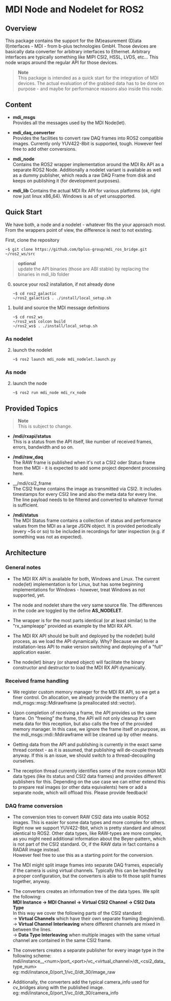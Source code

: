 # MDI Node and Nodelet for ROS2

## Overview
This package contains the support for the (M)easurement (D)ata (I)nterfaces - MDI - from b-plus technologies GmbH. Those devices are basically data converter for arbitrary interfaces to Ethernet. Arbitrary interfaces are typically something like MIPI CSI2, HSSL, LVDS, etc... 
This node wraps around the regular API for those devices.

> __Note__<br>
> This package is intended as a quick start for the integration of MDI devices. The actual evaluation of the grabbed data has to be done on purpose - and maybe for performance reasons also inside this node.

## Content

- __mdi_msgs__<br>
Provides all the messages used by the MDI Node(let).

- __mdi_daq_converter__<br>
Provides the facilities to convert raw DAQ frames into ROS2 compatible images. Currently only YUV422-8bit is supported, tough. However feel free to add other conversions.


- __mdi_node__<br>
Contains the ROS2 wrapper implementation around the MDI Rx API as a separate ROS2 Node.
Additionally a nodelet variant is available as well as a dummy publisher, which reads a raw DAQ Frame from disk and keeps on publishing it (for development purposes).


- __mdi_lib__
Contains the actual MDI Rx API for various platforms (ok, right now just linux x86_64). Windows is as of yet unsupported.

## Quick Start
We have both, a node and a nodelet - whatever fits the your approach most. From the wrappers point of view, the difference is next to not existing.

First, clone the repository
```
~$ git clone https://github.com/bplus-group/mdi_ros_bridge.git ~/ros2_ws/src
```

> __optional__<br>
update the API binaries (those are ABI stable) by replacing the binaries in mdi_lib folder




0. source your ros2 installation, if not already done
   ```
   ~$ cd ros2_galactic
   ~/ros2_galactic$ . ./install/local_setup.sh
   ```

1. build and source the MDI message definitions

   ```
   ~$ cd ros2_ws
   ~/ros2_ws$ colcon build
   ~/ros2_ws$ . ./install/local_setup.sh
   ```

### As nodelet

2. launch the nodelet
   ```
   ~$ ros2 launch mdi_node mdi_nodelet.launch.py
   ```

### As node


2. launch the node
   ```
   ~$ ros2 run mdi_node mdi_rx_node
   ```
## Provided Topics

> __Note__<br>
This is subject to change.

- __/mdi/rxapi/status__<br>
This is a status from the API itself, like number of received frames, errors, bandwidth and so on.

- __/mdi/raw_daq__<br>
The RAW frame is published when it's not a CSI2 oder Status frame from the MDI - it is expected to add some project dependent processing here.

- __/mdi/csi2_frame<br>
The CSI2 frame contains the image as transmitted via CSI2. It includes timestamps for every CSI2 line and also the meta data for every line. The line payload needs to be filtered and converted to whatever format is sufficient.

- __/mdi/status__<br>
The MDI Status frame contains a collection of status and performance values from the MDI as a large JSON object. It is provided periodically (every ~5s or so) to be included in recordings for later inspection (e.g. if something was not as expected).

## Architecture

### General notes
- The MDI RX API is available for both, Windows and Linux. The current node(let) implementation is for Linux, but has some beginning implementations for Windows - however, treat Windows as not supported, yet.

- The node and nodelet share the very same source file. The differences in the code are toggled by the define __AS_NODELET__.

- The wrapper is for the most parts identical (or at least similar) to the "rx_sampleapp" provided as example by the MDI RX API.

- The MDI RX API should be built and deployed by the node(let) build process, as we load the API dynamically. Why? Because we deliver a installation-less API to make version switching and deploying of a "full" application easier. 

- The node(let) binary (or shared object) will facilitate the binary constructor and destructor to load the MDI RX API dynamically.

### Received frame handling
- We register custom memory manager for the MDI RX API, so we get a finer control. On allocation, we already provide the memory of a mdi_msgs::msg::Mdirawframe (a preallocated std::vector).

- Upon completion of receiving a frame, the API provides us the same frame. On "freeing" the frame, the API will not only cleanup it's own meta data for this reception, but also calls the free of the provided memory manager. In this case, we ignore the frame itself on purpose, as the mdi_msgs::mdi::Mdirawframe will be cleaned up by other means.

- Getting data from the API and publishing is currently in the exact same thread context - as it is assumed, that publishing will de-couple threads anyway. If this is an issue, we should switch to a thread-decoupling ourselves.

- The reception thread currently identifies some of the more common MDI data types (like its status and CSI2 data frames) and provides different publishers for this. Depending on the use case we can either extend this to prepare real images (or other data equivalents) here or add a separate node, which will offload this. Please provide feedback!

### DAQ frame conversion ###
- The conversion tries to convert RAW CSI2 data into usable ROS2 images. This is easier for some data types and more complex for others. Right now we support YUV422-8bit, which is pretty standard and almost identical to ROS2. Other data types, like RAW-types are more complex, as you might need additional information about the Beyer-pattern, which is not part of the CSI2 standard. Or, if the RAW data in fact contains a RADAR image instead. <br>
However feel free to use this as a starting point for the conversion.

- The MDI might split image frames into separate DAQ frames, especially if the camera is using virtual channels. Typically this can be handled by a proper configuration, but the converters is able to fit those split frames together, anyway. 

- The converters creates an information tree of the data types. We split the following:<br>
  __MDI Instance -> MDI Channel -> Virtual CSI2 Channel -> CSI2 Data Type__<br>
  In this way we cover the following parts of the CSI2 standard:<br>
  -> __Virtual Channels__ which have their own separate framing (begin/end).<br>
  -> __Virtual Channel Interleaving__ where different channels are mixed in between the lines.<br>
  -> __Data Type Interleaving__ when multiple images with the same virtual channel are contained in the same CSI2 frame.<br>

- The converters creates a separate publisher for every image type in the following scheme:<br>
  mdi/instance__\<num>/port_\<port>/vc_\<virtual_channel>/dt_\<csi2_data_type_num> <br>
  eg: mdi/instance_0/port_1/vc_0/dt_30/image_raw

- Additionally, the converters add the typical camera_info used for cv_bridges along with the published image. <br>
  eg: mdi/instance_0/port_1/vc_0/dt_30/camera_info
